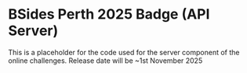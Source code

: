 # BSides Perth 2025 Badge (API Server)

This is a placeholder for the code used for the server component of the online challenges.
Release date will be ~1st November 2025